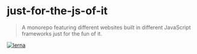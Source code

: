 # just-for-the-js-of-it

> A monorepo featuring different websites built in different JavaScript frameworks just for the fun of it.

[![lerna](https://img.shields.io/badge/maintained%20with-lerna-cc00ff.svg)](https://lerna.js.org/)
